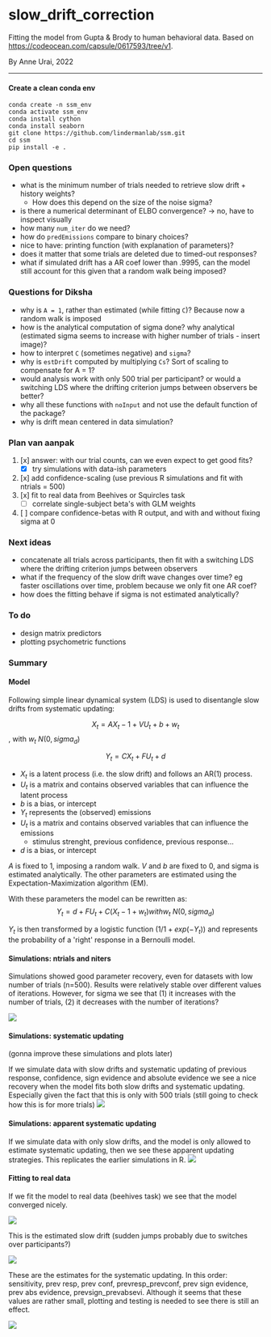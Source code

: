 # slow_drift_correction
Fitting the model from Gupta &amp; Brody to human behavioral data. Based on https://codeocean.com/capsule/0617593/tree/v1.

By Anne Urai, 2022

---

#### Create a clean conda env
```
conda create -n ssm_env
conda activate ssm_env
conda install cython
conda install seaborn
git clone https://github.com/lindermanlab/ssm.git
cd ssm
pip install -e .
```


### Open questions
- what is the minimum number of trials needed to retrieve slow drift + history weights?
    - How does this depend on the size of the noise sigma?
- is there a numerical determinant of ELBO convergence? -> no, have to inspect visually
- how many `num_iter` do we need?
- how do `predEmissions` compare to binary choices?
- nice to have: printing function (with explanation of parameters)?
- does it matter that some trials are deleted due to timed-out responses?
- what if simulated drift has a AR coef lower than .9995, can the model still account for this given that a random walk being imposed?

### Questions for Diksha
- why is `A = 1`, rather than estimated (while fitting `C`)? Because now a random walk is imposed
- how is the analytical computation of sigma done? why analytical 
(estimated sigma seems to increase with higher number of trials -  insert image)? 
- how to interpret `C` (sometimes negative) and `sigma`? 
- why is `estDrift` computed by multiplying `Cs`? Sort of scaling to compensate for A = 1?
- would analysis work with only 500 trial per participant? or would a switching LDS where the drifting criterion jumps between observers be better?
- why all these functions with `noInput` and not use the default function of the package?
- why is drift mean centered in data simulation?

### Plan van aanpak
1. [x] answer: with our trial counts, can we even expect to get good fits?
     - [x] try simulations with data-ish parameters
2. [x] add confidence-scaling (use previous R simulations and fit with ntrials = 500)
3. [x] fit to real data from Beehives or Squircles task
    - [ ] correlate single-subject beta's with GLM weights
4. [ ] compare confidence-betas with R output, and with and without fixing sigma at 0

### Next ideas
- concatenate all trials across participants, then fit with a switching LDS where the drifting criterion jumps between observers
- what if the frequency of the slow drift wave changes over time? eg faster oscillations over time, problem because we only fit one AR coef?
- how does the fitting behave if sigma is not estimated analytically?

### To do
- design matrix predictors
- plotting psychometric functions


### Summary

#### Model

Following simple linear dynamical system (LDS) is used to disentangle slow drifts from systematic updating:

$$X_t = AX_t-1 + VU_t + b + w_t$$, with $w_t ~ N(0,sigma_d)$

$$Y_t = CX_t + FU_t + d$$

- $X_t$ is a latent process (i.e. the slow drift) and follows an AR(1) process.
- $U_t$ is a matrix and contains observed variables that can influence the latent process
- $b$ is a bias, or intercept
- $Y_t$ represents the (observed) emissions
- $U_t$ is a matrix and contains observed variables that can influence the emissions
    - stimulus strenght, previous confidence, previous response...
- $d$ is a bias, or intercept

$A$ is fixed to 1, imposing a random walk. $V$ and $b$ are fixed to 0, and sigma is estimated analytically.
The other parameters are estimated using the Expectation-Maximization algorithm (EM).

With these parameters the model can be rewritten as:
$$Y_t = d + FU_t + C(X_t-1 + w_t) with w_t ~ N(0,sigma_d)$$

$Y_t$ is then transformed by a logistic function $(1/1+exp(-Y_t))$ and represents the probability of a 'right' response in a Bernoulli model.

#### Simulations: ntrials and niters

Simulations showed good parameter recovery, even for datasets with low number of trials (n=500).
Results were relatively stable over different values of iterations. 
However, for sigma we see that (1) it increases with the number of trials, (2) it decreases with the number of iterations?


![](recovery_ntrials_niters_AR1.PNG)
 

#### Simulations: systematic updating
(gonna improve these simulations and plots later)

If we simulate data with slow drifts and systematic updating of previous response, confidence, sign evidence and absolute evidence we see a nice recovery when the model fits both slow drifts and systematic updating.
Especially given the fact that this is only with 500 trials (still going to check how this is for more trials)
![](parameter_recoveryConfEvidence_1111.PNG)


#### Simulations: apparent systematic updating

If we simulate data with only slow drifts, and the model is only allowed to estimate systematic updating, then we see these apparent updating strategies. This replicates the earlier simulations in R.
![](parameter_recoveryConfEvidence_1001.PNG)

#### Fitting to real data

If we fit the model to real data (beehives task) we see that the model converged nicely. 

![](convergence_beehives.png)

This is the estimated slow drift (sudden jumps probably due to switches over participants?)

![](slowdrift_beehives.png)

These are the estimates for the systematic updating.
In this order: sensitivity, prev resp, prev conf, prevresp_prevconf, prev sign evidence, prev abs evidence, prevsign_prevabsevi.
Although it seems that these values are rather small, plotting and testing is needed to see there is still an effect.

![](params.PNG)
